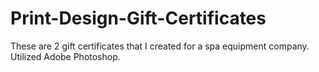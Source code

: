 Print-Design-Gift-Certificates
==============================

These are 2 gift certificates that I created for a spa equipment company. Utilized Adobe Photoshop.
